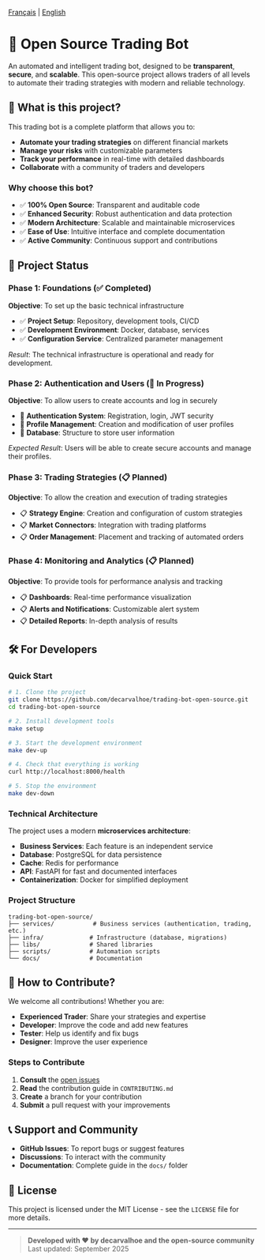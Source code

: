 [Français](README.md) | [English](README.en.md)

# 🤖 Open Source Trading Bot

An automated and intelligent trading bot, designed to be **transparent**, **secure**, and **scalable**. This open-source project allows traders of all levels to automate their trading strategies with modern and reliable technology.

## 🎯 What is this project?

This trading bot is a complete platform that allows you to:

- **Automate your trading strategies** on different financial markets
- **Manage your risks** with customizable parameters
- **Track your performance** in real-time with detailed dashboards
- **Collaborate** with a community of traders and developers

### Why choose this bot?

- ✅ **100% Open Source**: Transparent and auditable code
- ✅ **Enhanced Security**: Robust authentication and data protection
- ✅ **Modern Architecture**: Scalable and maintainable microservices
- ✅ **Ease of Use**: Intuitive interface and complete documentation
- ✅ **Active Community**: Continuous support and contributions

## 🚀 Project Status

### Phase 1: Foundations (✅ Completed)
**Objective**: To set up the basic technical infrastructure

- ✅ **Project Setup**: Repository, development tools, CI/CD
- ✅ **Development Environment**: Docker, database, services
- ✅ **Configuration Service**: Centralized parameter management

*Result*: The technical infrastructure is operational and ready for development.

### Phase 2: Authentication and Users (🔄 In Progress)
**Objective**: To allow users to create accounts and log in securely

- 🔄 **Authentication System**: Registration, login, JWT security
- 🔄 **Profile Management**: Creation and modification of user profiles
- 🔄 **Database**: Structure to store user information

*Expected Result*: Users will be able to create secure accounts and manage their profiles.

### Phase 3: Trading Strategies (📋 Planned)
**Objective**: To allow the creation and execution of trading strategies

- 📋 **Strategy Engine**: Creation and configuration of custom strategies
- 📋 **Market Connectors**: Integration with trading platforms
- 📋 **Order Management**: Placement and tracking of automated orders

### Phase 4: Monitoring and Analytics (📋 Planned)
**Objective**: To provide tools for performance analysis and tracking

- 📋 **Dashboards**: Real-time performance visualization
- 📋 **Alerts and Notifications**: Customizable alert system
- 📋 **Detailed Reports**: In-depth analysis of results

## 🛠️ For Developers

### Quick Start

```bash
# 1. Clone the project
git clone https://github.com/decarvalhoe/trading-bot-open-source.git
cd trading-bot-open-source

# 2. Install development tools
make setup

# 3. Start the development environment
make dev-up

# 4. Check that everything is working
curl http://localhost:8000/health

# 5. Stop the environment
make dev-down
```

### Technical Architecture

The project uses a modern **microservices architecture**:

- **Business Services**: Each feature is an independent service
- **Database**: PostgreSQL for data persistence
- **Cache**: Redis for performance
- **API**: FastAPI for fast and documented interfaces
- **Containerization**: Docker for simplified deployment

### Project Structure

```
trading-bot-open-source/
├── services/           # Business services (authentication, trading, etc.)
├── infra/             # Infrastructure (database, migrations)
├── libs/              # Shared libraries
├── scripts/           # Automation scripts
└── docs/              # Documentation
```

## 🤝 How to Contribute?

We welcome all contributions! Whether you are:

- **Experienced Trader**: Share your strategies and expertise
- **Developer**: Improve the code and add new features
- **Tester**: Help us identify and fix bugs
- **Designer**: Improve the user experience

### Steps to Contribute

1. **Consult** the [open issues](https://github.com/decarvalhoe/trading-bot-open-source/issues)
2. **Read** the contribution guide in `CONTRIBUTING.md`
3. **Create** a branch for your contribution
4. **Submit** a pull request with your improvements

## 📞 Support and Community

- **GitHub Issues**: To report bugs or suggest features
- **Discussions**: To interact with the community
- **Documentation**: Complete guide in the `docs/` folder

## 📄 License

This project is licensed under the MIT License - see the `LICENSE` file for more details.

---

> **Developed with ❤️ by decarvalhoe and the open-source community**
> Last updated: September 2025
